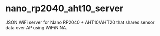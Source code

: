 # nano_rp2040_aht10_server
JSON WiFi server for Nano RP2040 + AHT10/AHT20 that shares sensor data over AP using WiFiNINA.

